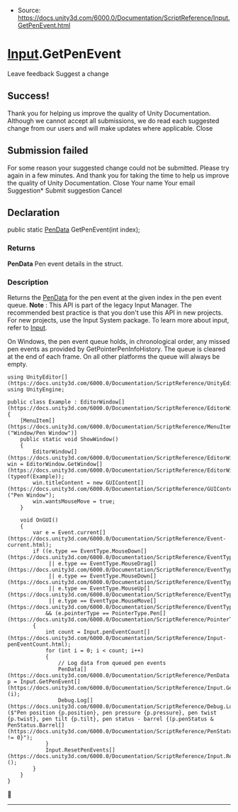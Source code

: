 * Source: https://docs.unity3d.com/6000.0/Documentation/ScriptReference/Input.GetPenEvent.html

#  [Input](https://docs.unity3d.com/6000.0/Documentation/ScriptReference/Input.html).GetPenEvent
Leave feedback
Suggest a change
## Success!
Thank you for helping us improve the quality of Unity Documentation. Although we cannot accept all submissions, we do read each suggested change from our users and will make updates where applicable.
Close
## Submission failed
For some reason your suggested change could not be submitted. Please <a>try again</a> in a few minutes. And thank you for taking the time to help us improve the quality of Unity Documentation.
Close
Your name Your email Suggestion* Submit suggestion
Cancel
## Declaration
public static [PenData](https://docs.unity3d.com/6000.0/Documentation/ScriptReference/PenData.html) GetPenEvent(int index); 
### Returns
**PenData** Pen event details in the struct. 
### Description
Returns the [PenData](https://docs.unity3d.com/6000.0/Documentation/ScriptReference/PenData.html) for the pen event at the given index in the pen event queue.
**Note** : This API is part of the legacy Input Manager. The recommended best practice is that you don't use this API in new projects. For new projects, use the Input System package. To learn more about input, refer to [Input](https://docs.unity3d.com/6000.0/Documentation/Manual/Input.html).  
  
On Windows, the pen event queue holds, in chronological order, any missed pen events as provided by GetPointerPenInfoHistory. The queue is cleared at the end of each frame. On all other platforms the queue will always be empty.
```
using UnityEditor[](https://docs.unity3d.com/6000.0/Documentation/ScriptReference/UnityEditor.html);
using UnityEngine;  
  
public class Example : EditorWindow[](https://docs.unity3d.com/6000.0/Documentation/ScriptReference/EditorWindow.html)
{
    [MenuItem[](https://docs.unity3d.com/6000.0/Documentation/ScriptReference/MenuItem.html)("Window/Pen Window")]
    public static void ShowWindow()
    {
        EditorWindow[](https://docs.unity3d.com/6000.0/Documentation/ScriptReference/EditorWindow.html) win = EditorWindow.GetWindow[](https://docs.unity3d.com/6000.0/Documentation/ScriptReference/EditorWindow.GetWindow.html)(typeof(Example));
        win.titleContent = new GUIContent[](https://docs.unity3d.com/6000.0/Documentation/ScriptReference/GUIContent.html)("Pen Window");
        win.wantsMouseMove = true;
    }  
  
    void OnGUI()
    {
        var e = Event.current[](https://docs.unity3d.com/6000.0/Documentation/ScriptReference/Event-current.html);
        if ((e.type == EventType.MouseDown[](https://docs.unity3d.com/6000.0/Documentation/ScriptReference/EventType.MouseDown.html)
             || e.type == EventType.MouseDrag[](https://docs.unity3d.com/6000.0/Documentation/ScriptReference/EventType.MouseDrag.html)
             || e.type == EventType.MouseDown[](https://docs.unity3d.com/6000.0/Documentation/ScriptReference/EventType.MouseDown.html)
             || e.type == EventType.MouseUp[](https://docs.unity3d.com/6000.0/Documentation/ScriptReference/EventType.MouseUp.html)
             || e.type == EventType.MouseMove[](https://docs.unity3d.com/6000.0/Documentation/ScriptReference/EventType.MouseMove.html))
            && (e.pointerType == PointerType.Pen[](https://docs.unity3d.com/6000.0/Documentation/ScriptReference/PointerType.Pen.html)))
        {
            int count = Input.penEventCount[](https://docs.unity3d.com/6000.0/Documentation/ScriptReference/Input-penEventCount.html);
            for (int i = 0; i < count; i++)
            {
                // Log data from queued pen events
                PenData[](https://docs.unity3d.com/6000.0/Documentation/ScriptReference/PenData.html) p = Input.GetPenEvent[](https://docs.unity3d.com/6000.0/Documentation/ScriptReference/Input.GetPenEvent.html)(i);
                Debug.Log[](https://docs.unity3d.com/6000.0/Documentation/ScriptReference/Debug.Log.html)($"Pen position {p.position}, pen pressure {p.pressure}, pen twist {p.twist}, pen tilt {p.tilt}, pen status - barrel {(p.penStatus & PenStatus.Barrel[](https://docs.unity3d.com/6000.0/Documentation/ScriptReference/PenStatus.Barrel.html)) != 0}");
            }
            Input.ResetPenEvents[](https://docs.unity3d.com/6000.0/Documentation/ScriptReference/Input.ResetPenEvents.html)();
        }
    }
}

```

* * *
